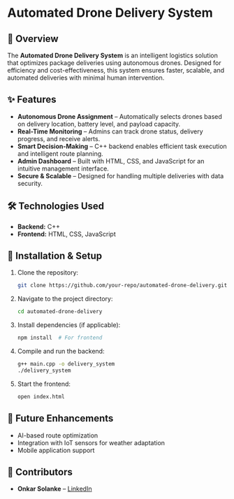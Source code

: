 # Automated Drone Delivery System

## 🚀 Overview
The **Automated Drone Delivery System** is an intelligent logistics solution that optimizes package deliveries using autonomous drones. Designed for efficiency and cost-effectiveness, this system ensures faster, scalable, and automated deliveries with minimal human intervention.

## ✨ Features
- **Autonomous Drone Assignment** – Automatically selects drones based on delivery location, battery level, and payload capacity.
- **Real-Time Monitoring** – Admins can track drone status, delivery progress, and receive alerts.
- **Smart Decision-Making** – C++ backend enables efficient task execution and intelligent route planning.
- **Admin Dashboard** – Built with HTML, CSS, and JavaScript for an intuitive management interface.
- **Secure & Scalable** – Designed for handling multiple deliveries with data security.

## 🛠️ Technologies Used
- **Backend:** C++
- **Frontend:** HTML, CSS, JavaScript

## 📌 Installation & Setup
1. Clone the repository:
   ```sh
   git clone https://github.com/your-repo/automated-drone-delivery.git
   ```
2. Navigate to the project directory:
   ```sh
   cd automated-drone-delivery
   ```
3. Install dependencies (if applicable):
   ```sh
   npm install  # For frontend
   ```
4. Compile and run the backend:
   ```sh
   g++ main.cpp -o delivery_system
   ./delivery_system
   ```
5. Start the frontend:
   ```sh
   open index.html
   ```


## 🔗 Future Enhancements
- AI-based route optimization
- Integration with IoT sensors for weather adaptation
- Mobile application support

## 🤝 Contributors
- **Onkar Solanke** – [LinkedIn](https://www.linkedin.com/in/onkar-solanke-3369a7208/)


